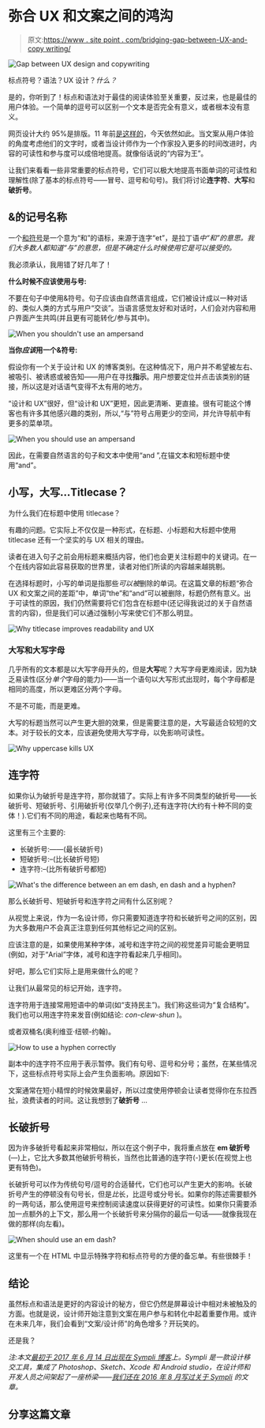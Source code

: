 # 弥合 UX 和文案之间的鸿沟

> 原文:[https://www . site point . com/bridging-gap-between-UX-and-copy writing/](https://www.sitepoint.com/bridging-gap-between-ux-and-copywriting/)

![Gap between UX design and copywriting](../Images/e534dc43b4ddbd4861902d8d535d081d.png)

标点符号？语法？UX 设计？*什么？*

是的，你听到了！标点和语法对于最佳的阅读体验至关重要，反过来，也是最佳的用户体验。一个简单的逗号可以区别一个文本是否完全有意义，或者根本没有意义。

网页设计大约 95%是排版。11 年前[是这样的](https://ia.net/topics/the-web-is-all-about-typography-period/)，今天依然如此。当文案从用户体验的角度考虑他们的文字时，或者当设计师作为一个作家投入更多的时间改进时，内容的可读性和参与度可以成倍地提高。就像俗话说的“内容为王”。

让我们来看看一些非常重要的标点符号，它们可以极大地提高书面单词的可读性和理解性(除了基本的标点符号——冒号、逗号和句号)。我们将讨论**连字符**、**大写**和**破折号**。

## &的记号名称

一个[和符号](https://en.wikipedia.org/wiki/Ampersand)是一个意为“和”的语标，来源于连字“et”，是拉丁语*中“和”的意思。我们大多数人都知道“与”的意思，但是不确定什么时候使用它是可以接受的。*

我必须承认，我用错了好几年了！

**什么时候不应该使用与号:**

不要在句子中使用&符号。句子应该由自然语言组成，它们被设计成以一种对话的、类似人类的方式与用户“交谈”。当语言感觉友好和对话时，人们会对内容和用户界面产生共鸣(并且更有可能转化/参与其中)。

![When you shouldn't use an ampersand](../Images/97a84b144334756dac4c68d131ce766f.png)

**当你*应该*用一个&符号:**

假设你有一个关于设计和 UX 的博客类别。在这种情况下，用户并不希望被左右、被吸引、被诱惑或被告知——用户在寻找**指示**。用户想要定位并点击该类别的链接，所以这是对话语气变得不太有用的地方。

“设计和 UX”很好，但“设计和 UX”更短，因此更清晰、更直接。很有可能这个博客也有许多其他感兴趣的类别，所以,“与”符号占用更少的空间，并允许导航中有更多的菜单项。

![When you should use an ampersand](../Images/99e40bce2c978bf61f5c56b8fd966723.png)

因此，在需要自然语言的句子和文本中使用“and ”,在锚文本和短标题中使用“and”。

## 小写，大写…Titlecase？

为什么我们在标题中使用 titlecase？

有趣的问题。它实际上不仅仅是一种形式，在标题、小标题和大标题中使用 titlecase 还有一个坚实的与 UX 相关的理由。

读者在进入句子之前会用标题来概括内容，他们也会更关注标题中的关键词。在一个在线内容如此容易获取的世界里，读者对他们所读的内容越来越挑剔。

在选择标题时，小写的单词是指那些*可以被*删除的单词。在这篇文章的标题“弥合 UX 和文案之间的差距”中，单词“the”和“and”可以被删除，标题仍然有意义。出于可读性的原因，我们仍然需要将它们包含在标题中(还记得我说过的关于自然语言的内容)，但是我们可以通过强制小写来使它们不那么明显。

![Why titlecase improves readability and UX](../Images/238f93665bce31bd0c1b87fcebe0f0fb.png)

### 大写和大写字母

几乎所有的文本都是以大写字母开头的，但是**大写**呢？大写字母更难阅读，因为缺乏易读性(区分*单个*字母的能力)——当一个语句以大写形式出现时，每个字母都是相同的高度，所以更难区分两个字母。

不是不可能，而是更难。

大写的标题当然可以产生更大胆的效果，但是需要注意的是，大写最适合较短的文本。对于较长的文本，应该避免使用大写字母，以免影响可读性。

![Why uppercase kills UX](../Images/1f7728f9d9cfbadf89d310e714830bf5.png)

## 连字符

如果你认为破折号是连字符，那你就错了。实际上有许多不同类型的破折号——长破折号、短破折号、引用破折号(仅举几个例子),还有连字符(大约有十种不同的变体！).它们有不同的用途，看起来也略有不同。

这里有三个主要的:

*   长破折号:——(最长破折号)
*   短破折号:–(比长破折号短)
*   连字符:–(比所有破折号都短)

![What's the difference between an em dash, en dash and a hyphen?](../Images/882ff35a677e8ea18a8982ea932c1dc0.png)

那么长破折号、短破折号和连字符之间有什么区别呢？

从视觉上来说，作为一名设计师，你只需要知道连字符和长破折号之间的区别，因为大多数用户不会真正注意到任何其他标记之间的区别。

应该注意的是，如果使用某种字体，减号和连字符之间的视觉差异可能会更明显(例如，对于“Arial”字体，减号和连字符看起来几乎相同)。

好吧，那么它们实际上是用来做什么的呢？

让我们从最常见的标记开始，连字符。

连字符用于连接常用短语中的单词(如“支持民主”)。我们称这些词为“复合结构”。我们也可以用连字符来发音(例如结论: *con-clew-shun* )。

或者双桶名(奥利维亚·纽顿-约翰)。

![How to use a hyphen correctly](../Images/d0e3100654b00dfdb160fcc0fc7121de.png)

副本中的连字符不应用于表示暂停。我们有句号、逗号和分号；虽然，在某些情况下，这些标点符号实际上会产生负面影响。原因如下:

文案通常在短小精悍的时候效果最好，所以过度使用停顿会让读者觉得你在东拉西扯，浪费读者的时间。这让我想到了**破折号** …

## 长破折号

因为许多破折号看起来非常相似，所以在这个例子中，我将重点放在 **em 破折号** (—)上，它比大多数其他破折号稍长，当然也比普通的连字符(-)更长(在视觉上也更有特色)。

长破折号可以作为传统句号/逗号的合适替代，它们也可以产生更大的影响。长破折号产生的停顿没有句号长，但是*比*长，比逗号或分号长。如果你的陈述需要额外的一两句话，那么使用逗号来控制阅读速度以获得更好的可读性。如果你只需要添加一点额外的上下文，那么用一个长破折号来分隔你的最后一句话——就像我现在做的那样(向左看)。

![When should use an em dash?](../Images/31665e8f6e91e65fc842d7b290a86a85.png)

这里有一个在 HTML 中显示特殊字符和标点符号的方便的备忘单。有些很棘手！

## 结论

虽然标点和语法是更好的内容设计的秘方，但它仍然是屏幕设计中相对未被触及的方面。也就是说，设计师开始注意到文案在用户参与和转化中起着重要作用。或许在未来几年，我们会看到“文案/设计师”的角色增多？开玩笑的。

还是我？

*注:本文[最初于 2017 年 6 月 14 日出现在 Sympli 博客](https://sympli.io/blog/2017/06/14/punctuation-grammar-bridging-the-gap-between-ux-and-copywriting/)上。Sympli 是一款设计移交工具，集成了 Photoshop、Sketch、Xcode 和 Android studio，在设计师和开发人员之间架起了一座桥梁——[我们还在 2016 年 8 月写过关于 Sympli](https://www.sitepoint.com/is-sympli-is-the-design-handoff-tool-that-developers-wont-hate/) 的文章。*

## 分享这篇文章